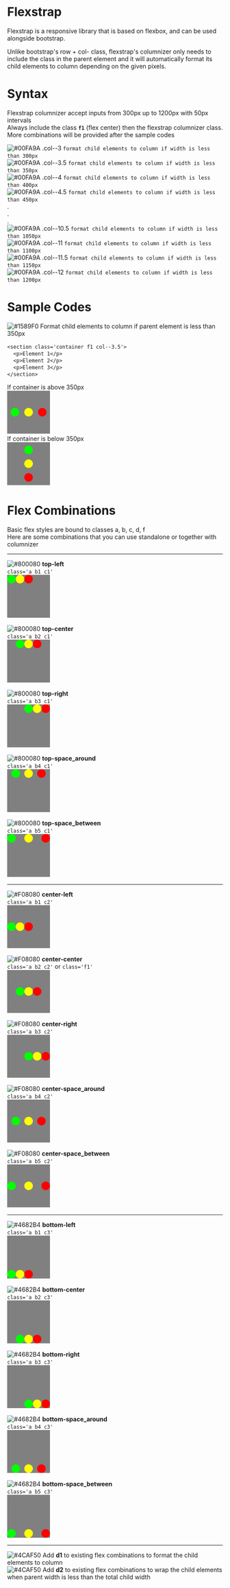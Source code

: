 # Flexstrap
Flexstrap is a responsive library that is based on flexbox, and can be used alongside bootstrap.

Unlike bootstrap's row + col- class, flexstrap's columnizer only needs to include the class in the parent element and it will automatically format its child elements to column depending on the given pixels.

# Syntax
Flexstrap columnizer accept inputs from 300px up to 1200px with 50px intervals  
Always include the class **`f1`** (flex center) then the flexstrap columnizer class.  
More combinations will be provided after the sample codes    

![#00FA9A](https://placehold.it/15/00FA9A/000000?text=+) .col--3 `format child elements to column if width is less than 300px`  
![#00FA9A](https://placehold.it/15/00FA9A/000000?text=+) .col--3.5 `format child elements to column if width is less than 350px`  
![#00FA9A](https://placehold.it/15/00FA9A/000000?text=+) .col--4 `format child elements to column if width is less than 400px`  
![#00FA9A](https://placehold.it/15/00FA9A/000000?text=+) .col--4.5 `format child elements to column if width is less than 450px`  
.  
.  
.  
![#00FA9A](https://placehold.it/15/00FA9A/000000?text=+) .col--10.5 `format child elements to column if width is less than 1050px`  
![#00FA9A](https://placehold.it/15/00FA9A/000000?text=+) .col--11 `format child elements to column if width is less than 1100px`  
![#00FA9A](https://placehold.it/15/00FA9A/000000?text=+) .col--11.5 `format child elements to column if width is less than 1150px`  
![#00FA9A](https://placehold.it/15/00FA9A/000000?text=+) .col--12 `format child elements to column if width is less than 1200px`  

# Sample Codes
![#1589F0](https://placehold.it/15/1589F0/000000?text=+) Format child elements to column if parent element is less than 350px  

```
<section class='container f1 col--3.5'>  
  <p>Element 1</p>  
  <p>Element 2</p>  
  <p>Element 3</p>  
</section>
```
If container is above 350px  
![pysql](https://raw.githubusercontent.com/jamesonfajardo/flexstrap/master/horizontal.png)  
If container is below 350px  
![pysql](https://raw.githubusercontent.com/jamesonfajardo/flexstrap/master/vertical.png)  

# Flex Combinations  
Basic flex styles are bound to classes a, b, c, d, f  
Here are some combinations that you can use standalone or together with columnizer  
___
![#800080](https://placehold.it/15/800080/000000?text=+) **top-left**  
`class='a b1 c1'`  
![pysql](https://raw.githubusercontent.com/jamesonfajardo/flexstrap/master/top-left.png)  

![#800080](https://placehold.it/15/800080/000000?text=+) **top-center**  
`class='a b2 c1'`  
![pysql](https://raw.githubusercontent.com/jamesonfajardo/flexstrap/master/top-mid.png)  

![#800080](https://placehold.it/15/800080/000000?text=+) **top-right**  
`class='a b3 c1'`  
![pysql](https://raw.githubusercontent.com/jamesonfajardo/flexstrap/master/top-right.png)  

![#800080](https://placehold.it/15/800080/000000?text=+) **top-space_around**  
`class='a b4 c1'`  
![pysql](https://raw.githubusercontent.com/jamesonfajardo/flexstrap/master/top-sa.png)  

![#800080](https://placehold.it/15/800080/000000?text=+) **top-space_between**  
`class='a b5 c1'`  
![pysql](https://raw.githubusercontent.com/jamesonfajardo/flexstrap/master/top-sb.png)  
___
![#F08080](https://placehold.it/15/F08080/000000?text=+) **center-left**  
`class='a b1 c2'`  
![pysql](https://raw.githubusercontent.com/jamesonfajardo/flexstrap/master/mid-left.png)  

![#F08080](https://placehold.it/15/F08080/000000?text=+) **center-center**  
`class='a b2 c2'` or `class='f1'`  
![pysql](https://raw.githubusercontent.com/jamesonfajardo/flexstrap/master/mid-mid.png)  

![#F08080](https://placehold.it/15/F08080/000000?text=+) **center-right**  
`class='a b3 c2'`  
![pysql](https://raw.githubusercontent.com/jamesonfajardo/flexstrap/master/mid-right.png)  

![#F08080](https://placehold.it/15/F08080/000000?text=+) **center-space_around**  
`class='a b4 c2'`  
![pysql](https://raw.githubusercontent.com/jamesonfajardo/flexstrap/master/mid-sa.png)  

![#F08080](https://placehold.it/15/F08080/000000?text=+) **center-space_between**  
`class='a b5 c2'`  
![pysql](https://raw.githubusercontent.com/jamesonfajardo/flexstrap/master/mid-sb.png)  
___
![#4682B4](https://placehold.it/15/4682B4/000000?text=+) **bottom-left**  
`class='a b1 c3'`  
![pysql](https://raw.githubusercontent.com/jamesonfajardo/flexstrap/master/bot-left.png)  

![#4682B4](https://placehold.it/15/4682B4/000000?text=+) **bottom-center**  
`class='a b2 c3'`  
![pysql](https://raw.githubusercontent.com/jamesonfajardo/flexstrap/master/bot-mid.png)  

![#4682B4](https://placehold.it/15/4682B4/000000?text=+) **bottom-right**  
`class='a b3 c3'`  
![pysql](https://raw.githubusercontent.com/jamesonfajardo/flexstrap/master/bot-right.png)  

![#4682B4](https://placehold.it/15/4682B4/000000?text=+) **bottom-space_around**  
`class='a b4 c3'`  
![pysql](https://raw.githubusercontent.com/jamesonfajardo/flexstrap/master/bot-sa.png)  

![#4682B4](https://placehold.it/15/4682B4/000000?text=+) **bottom-space_between**  
`class='a b5 c3'`  
![pysql](https://raw.githubusercontent.com/jamesonfajardo/flexstrap/master/bot-sb.png)  
___
![#4CAF50](https://placehold.it/15/4CAF50/000000?text=+) Add **d1** to existing flex combinations to format the child elements to column  
![#4CAF50](https://placehold.it/15/4CAF50/000000?text=+) Add **d2** to existing flex combinations to wrap the child elements when parent width is less than the total child width
